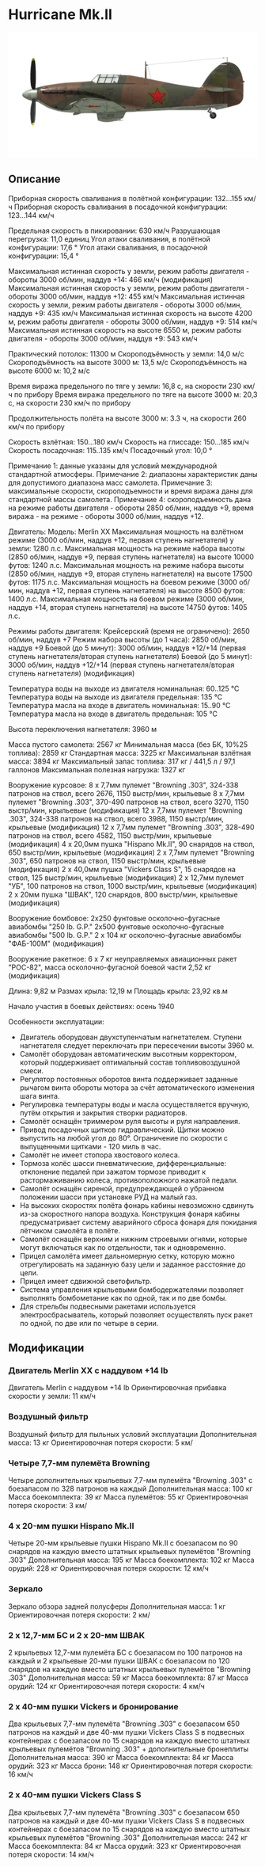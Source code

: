 # Hurricane Mk.II

![hurricanemkii](../images/hurricanemkii.png)

## Описание

Приборная скорость сваливания в полётной конфигурации: 132...155 км/ч
Приборная скорость сваливания в посадочной конфигурации: 123...144 км/ч

Предельная скорость в пикировании: 630 км/ч
Разрушающая перегрузка: 11,0 единиц
Угол атаки сваливания, в полётной конфигурации: 17,6 °
Угол атаки сваливания, в посадочной конфигурации: 15,4 °

Максимальная истинная скорость у земли, режим работы двигателя - обороты 3000 об/мин, наддув +14: 466 км/ч (модификация)
Максимальная истинная скорость у земли, режим работы двигателя - обороты 3000 об/мин, наддув +12: 455 км/ч
Максимальная истинная скорость у земли, режим работы двигателя - обороты 3000 об/мин, наддув +9: 435 км/ч
Максимальная истинная скорость на высоте 4200 м, режим работы двигателя - обороты 3000 об/мин, наддув +9: 514 км/ч 
Максимальная истинная скорость на высоте 6550 м, режим работы двигателя - обороты 3000 об/мин, наддув +9: 543 км/ч

Практический потолок: 11300 м
Скороподъёмность у земли: 14,0 м/с
Скороподъёмность на высоте 3000 м: 13,5 м/с
Скороподъёмность на высоте 6000 м: 10,2 м/с

Время виража предельного по тяге у земли: 16,8 с, на скорости 230 км/ч по прибору
Время виража предельного по тяге на высоте 3000 м: 20,3 с, на скорости 230 км/ч по прибору

Продолжительность полёта на высоте 3000 м: 3.3 ч, на скорости 260 км/ч по прибору

Скорость взлётная: 150...180 км/ч 
Скорость на глиссаде: 150...185 км/ч 
Скорость посадочная: 115..135 км/ч
Посадочный угол: 10,0 °

Примечание 1: данные указаны для условий международной стандартной атмосферы.
Примечание 2: диапазоны характеристик даны для допустимого диапазона масс самолета.
Примечание 3: максимальные скорости, скороподъемности и время виража даны для стандартной массы самолета.
Примечание 4: скороподъемность дана на режиме работы двигателя - обороты 2850 об/мин, наддув +9, время виража - на режиме - обороты 3000 об/мин, наддув +12.

Двигатель:
Модель: Merlin XX
Максимальная мощность на взлётном режиме (3000 об/мин, наддув +12, первая ступень нагнетателя) у земли: 1280 л.с.
Максимальная мощность на режиме набора высоты (2850 об/мин, наддув +9, первая ступень нагнетателя) на высоте 10000 футов: 1240 л.с.
Максимальная мощность на режиме набора высоты (2850 об/мин, наддув +9, вторая ступень нагнетателя) на высоте 17500 футов: 1175 л.с.
Максимальная мощность на боевом режиме (3000 об/мин, наддув +12, первая ступень нагнетателя) на высоте 8500 футов: 1400 л.с.
Максимальная мощность на боевом режиме (3000 об/мин, наддув +14, вторая ступень нагнетателя) на высоте 14750 футов: 1405 л.с.

Режимы работы двигателя:
Крейсерский (время не ограничено): 2650 об/мин, наддув +7
Режим набора высоты (до 1 часа): 2850 об/мин, наддув +9
Боевой (до 5 минут): 3000 об/мин, наддув +12/+14 (первая ступень нагнетателя/вторая ступень нагнетателя)
Боевой (до 5 минут): 3000 об/мин, наддув +12/+14 (первая ступень нагнетателя/вторая ступень нагнетателя) (модификация)

Температура воды на выходе из двигателя номинальная: 60..125 °С
Температура воды на выходе из двигателя предельная: 135 °С
Температура масла на входе в двигатель номинальная: 15..90 °С
Температура масла на входе в двигатель предельная: 105 °С

Высота переключения нагнетателя: 3960 м

Масса пустого самолета: 2567 кг
Минимальная масса (без БК, 10%25 топлива): 2859 кг
Стандартная масса: 3225 кг
Максимальная взлётная масса: 3894 кг
Максимальный запас топлива: 317 кг / 441,5 л / 97,1 галлонов
Максимальная полезная нагрузка: 1327 кг

Вооружение курсовое:
8 x 7,7мм пулемет "Browning .303", 324-338 патронов на ствол, всего 2676, 1150 выстр/мин, крыльевые
8 x 7,7мм пулемет "Browning .303", 370-490 патронов на ствол, всего 3270, 1150 выстр/мин, крыльевые (модификация)
12 x 7,7мм пулемет "Browning .303", 324-338 патронов на ствол, всего 3988, 1150 выстр/мин, крыльевые (модификация)
12 x 7,7мм пулемет "Browning .303", 328-490 патронов на ствол, всего 4582, 1150 выстр/мин, крыльевые (модификация)
4 x 20,0мм пушка "Hispano Mk.II", 90 снарядов на ствол, 650 выстр/мин, крыльевые (модификация)
2 x 7,7мм пулемет "Browning .303", 650 патронов на ствол, 1150 выстр/мин, крыльевые (модификация)
2 x 40,0мм пушка "Vickers Class S", 15 снарядов на ствол, 125 выстр/мин, крыльевые (модификация)
2 x 12,7мм пулемет "УБ", 100 патронов на ствол, 1000 выстр/мин, крыльевые (модификация)
2 x 20мм пушка "ШВАК", 120 снарядов, 800 выстр/мин, крыльевые (модификация)

Вооружение бомбовое:
2x250 фунтовые осколочно-фугасные авиабомбы "250 lb. G.P."
2x500 фунтовые осколочно-фугасные авиабомбы "500 lb. G.P."
2 x 104 кг осколочно-фугасные авиабомбы "ФАБ-100М" (модификация)

Вооружение ракетное:
6 x 7 кг неуправляемых авиационных ракет "РОС-82", масса осколочно-фугасной боевой части 2,52 кг (модификация)

Длина: 9,82 м
Размах крыла: 12,19 м
Площадь крыла: 23,92 кв.м

Начало участия в боевых действиях: осень 1940

Особенности эксплуатации:
- Двигатель оборудован двухступенчатым нагнетателем. Ступени нагнетателя следует переключать при пересечении высоты 3960 м.
- Самолёт оборудован автоматическим высотным корректором, который поддерживает оптимальный состав топливовоздушной смеси.
- Регулятор постоянных оборотов винта поддерживает заданные рычагом винта обороты мотора за счёт автоматического изменения шага винта. 
- Регулировка температуры воды и масла осуществляется вручную, путём открытия и закрытия створки радиаторов.
- Самолёт оснащён триммером руля высоты и руля направления.
- Привод посадочных щитков гидравлический. Щитки можно выпустить на любой угол до 80°. Ограничение по скорости с выпущенными щитками - 120 миль в час.
- Самолёт не имеет стопора хвостового колеса.
- Тормоза колёс шасси пневматические, дифференциальные: отклонение педалей при зажатом тормозе приводит к растормаживанию колеса, противоположного нажатой педали.
- Самолёт оснащён сиреной, предупреждающей о убранном положении шасси при установке РУД на малый газ. 
- На высоких скоростях полёта фонарь кабины невозможно сдвинуть из-за скоростного напора воздуха. Конструкция фонаря кабины предусматривает систему аварийного сброса фонаря для покидания лётчиком самолёта в полёте.
- Самолёт оснащён верхним и нижним строевыми огнями, которые могут включаться как по отдельности, так и одновременно.
- Прицел самолёта имеет дальномерную сетку, которую можно отрегулировать на заданную базу цели и заданное расстояние до цели.
- Прицел имеет сдвижной светофильтр.
- Система управления крыльевыми бомбодержателями позволяет выполнять бомбометание как по одной, так и по две бомбы.
- Для стрельбы подвесными ракетами используется электросбрасыватель, который позволяет осуществлять пуск ракет по одной, по две или по четыре в серии.

## Модификации

### Двигатель Merlin XX с наддувом +14 lb

Двигатель Merlin с наддувом +14 lb
Ориентировочная прибавка скорости у земли: 11 км/ч
### Воздушный фильтр

Воздушный фильтр для пыльных условий эксплуатации
Дополнительная масса: 13 кг
Ориентировочная потеря скорости: 5 км/
### Четыре 7,7-мм пулемёта Browning

Четыре дополнительных крыльевых 7,7-мм пулемёта "Browning .303" с боезапасом по 328 патронов на каждый
Дополнительная масса: 100 кг
Масса боекомплекта: 39 кг
Масса пулемётов: 55 кг
Ориентировочная потеря скорости: 3 км/
### 4 x 20-мм пушки Hispano Mk.II

Четыре 20-мм крыльевые пушки Hispano Mk.II с боезапасом по 90 снарядов на каждую вместо штатных крыльевых пулемётов "Browning .303"
Дополнительная масса: 195 кг
Масса боекомплекта: 102 кг
Масса орудий: 228 кг
Ориентировочная потеря скорости: 12 км/ч
### Зеркало

Зеркало обзора задней полусферы
Дополнительная масса: 1 кг
Ориентировочная потеря скорости: 2 км/
### 2 x 12,7-мм БС и 2 x 20-мм ШВАК

2 крыльевых 12,7-мм пулемёта БС с боезапасом по 100 патронов на каждый и 2 крыльевые 20-мм пушки ШВАК с боезапасом по 120 снарядов на каждую вместо штатных крыльевых пулемётов "Browning .303"
Дополнительная масса: 59 кг
Масса боекомплекта: 87 кг
Масса орудий: 124 кг
Ориентировочная потеря скорости: 4 км/ч
### 2 x 40-мм пушки Vickers и бронирование

Два крыльевых 7,7-мм пулемёта "Browning .303" с боезапасом 650 патронов на каждый и две 40-мм пушки Vickers Class S в подвесных контейнерах с боезапасом по 15 снарядов на каждую вместо штатных крыльевых пулемётов "Browning .303" + дополнительные бронеплиты
Дополнительная масса: 390 кг
Масса боекомплекта: 84 кг
Масса орудий: 323 кг
Масса брони: 148 кг
Ориентировочная потеря скорости: 16 км/ч
### 2 x 40-мм пушки Vickers Class S

Два крыльевых 7,7-мм пулемёта "Browning .303" с боезапасом 650 патронов на каждый и две 40-мм пушки Vickers Class S в подвесных контейнерах с боезапасом по 15 снарядов на каждую вместо штатных крыльевых пулемётов "Browning .303"
Дополнительная масса: 242 кг
Масса боекомплекта: 84 кг
Масса орудий: 323 кг
Ориентировочная потеря скорости: 14 км/ч